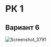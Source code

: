 # РК 1
## Вариант 6
![Screenshot_3791](https://github.com/user-attachments/assets/e6cbcf4a-63de-40ce-9592-3996e8dfa9f6)
